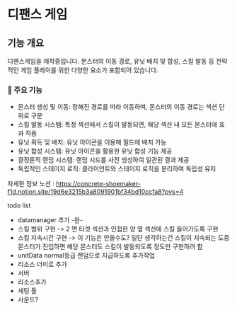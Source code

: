 # 디팬스 게임

## 기능 개요
디펜스게임을 제작중입니다.
몬스터의 이동 경로, 유닛 배치 및 합성, 스킬 발동 등 전략적인 게임 플레이를 위한 다양한 요소가 포함되어 있습니다.  

### 🔹 주요 기능
- 몬스터 생성 및 이동: 정해진 경로를 따라 이동하며, 몬스터의 이동 경로는 섹션 단위로 구분  
- 스킬 발동 시스템: 특정 섹션에서 스킬이 발동되면, 해당 섹션 내 모든 몬스터에 효과 적용  
- 유닛 획득 및 배치: 유닛 아이콘을 이용해 필드에 배치 가능  
- 유닛 합성 시스템: 유닛 아이콘을 활용한 유닛 합성 기능 제공  
- 결정론적 랜덤 시스템: 랜덤 시드를 사전 생성하여 일관된 결과 제공  
- 독립적인 스테이지 로직: 클라이언트와 스테이지 로직을 분리하여 독립성 유지  

자세한 정보 노션 :
https://concrete-shoemaker-f1d.notion.site/19d6e3215b3a8091901bf34bd10ccfa8?pvs=4

todo list

- datamanager 추가 -완-
- 스킬 범위 구현 -> 2 면 타겟 섹션과 인접한 양 옆 섹션에 스킬 들어가도록 구현
- 스킬 지속시간 구현 -> 이 기능은 안쓸수도? 일단 생각하는건 스킬이 지속되는 도중 몬스터가 진입하면 해당 몬스터도 스킬이 발동되도록 정도만 구현하려 함
- unitData normal등급 랜덤으로 지급하도록 추가작업
- 리소스 더미로 추가
- 서버 
- 리소스추가
- 세팅 툴
- 사운드?
